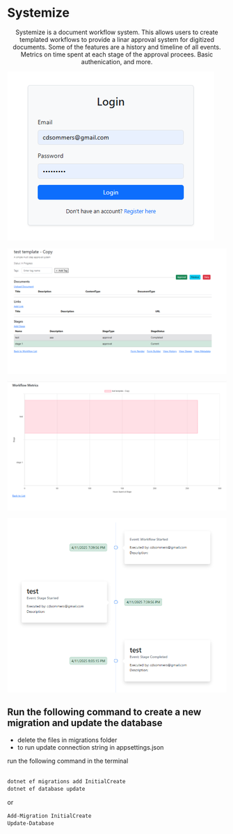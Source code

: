 ﻿# Systemize
 <div>
 <p align="center">
	Systemize is a document workflow system. This allows users to create templated workflows to provide a linar approval system for digitized documents. Some of the features are a history and timeline of all events. Metrics on time spent at each stage of the approval procees. Basic authenication, and more. 
 </p>
 </div>
 <div>


![alt text](https://raw.githubusercontent.com/udelblue/Systemize/refs/heads/master/Screenshots/authentication.png "Authenication")

![alt text](https://raw.githubusercontent.com/udelblue/Systemize/refs/heads/master/Screenshots/details.png "Details")

![alt text](https://raw.githubusercontent.com/udelblue/Systemize/refs/heads/master/Screenshots/Metrics.png "Metrics")

![alt text](https://raw.githubusercontent.com/udelblue/Systemize/refs/heads/master/Screenshots/Timeline.png "Timeline")

 </div>

## Run the following command to create a new migration and update the database

- delete the files in migrations folder
- to run update connection string in appsettings.json

run the following command in the terminal
```bash

dotnet ef migrations add InitialCreate
dotnet ef database update

```

or 

```bash	
Add-Migration InitialCreate
Update-Database
```
